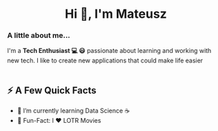 <h1 align="center">Hi 👋, I'm Mateusz</h1>

### A little about me...
I'm a **Tech Enthusiast 💻 😃** passionate about learning and working with new tech. I like to create new applications that could make life easier <br/><br/>



## ⚡️ A Few Quick Facts

- 🌱 I’m currently learning Data Science ☕
- 🎉 Fun-Fact: I ❤️ LOTR Movies
